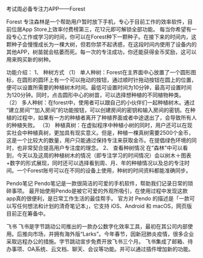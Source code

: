 考试周必备专注力APP——Forest

Forest 专注森林是一个帮助用户暂时放下手机，专心于目前工作的效率软件，目前位居App Store上效率付费榜第三，花12元即可解锁全部功能。
每当你希望有一段专心工作或学习的时间，你可以在Forest种下一颗种子。在接下来的时间内，这颗种子会慢慢成长为一棵大树，但若你禁不起诱惑，在这段时间内使用了设备内的其他APP，树苗就会枯萎而死。每一次的专注成功，你还能获得金币奖励，这可以用来购买新的树种。

功能介绍：
1、	种树方式
（1）	单人种树：Forest在主界面中心放置了一个圆形图标，在圆形的圆环上有一个可以拖动的按钮，通过顺时针拖动按钮在圆上的位置，便可以设置所需要的种植树木时间。最低可设置时间为10分钟，最高可设置时间为120分钟。同时，点击圆形中心的树苗，可以选择想种植的不同植物种类。
（2）	多人种树：在forest中，使用者可以跟自己的小伙伴们一起种植树木。通过 “建立房间”“加入房间”的功能按钮，可以创建房间的密钥和输入房间的密钥。在种植的过程中，如果有一方的种植者离开了种植界面或者中途退出了，会导致所有人的种植失败。
（3）	种植真树：在虚拟程序中种植小树的同时，用户还可以在现实社会中种植真树，更加具有现实意义。但是，种植一棵真树需要2500个金币，这是一个比较大的数量，用户只能通过保持专注来获取金币。在提倡绿色环境的同时，也非常契合提高用户专注度的理念。
2、	查看种树情况
在“森林”中可以看到，今天以及这周的种植树木的情况（即专注学习的时间情况）会以树木＋图表+数字的形式展现，同时还可以选择看到周、月、年的种植情况以及总的专注时间。一个Forest账号可以在不同的设备上使用，种树的时间资料都能准确同步。
 


Pendo笔记
Pendo笔记是一款很简洁的可爱的手机软件，帮助我们记录日常的琐碎事项。
最开始使用Pendo是被它可爱的外观所吸引，在使用过程中发现这款app真的很便利，是日常工作生活的最佳帮手。
官方对 Pendo 的描述是「一款可以写任何想法和计划的清奇笔记本」，它支持 iOS、Android 和 macOS，网页版目前正在筹备中。

飞书
飞书是字节跳动公司推出的一款办公数字化效率工具，最初在其公司内部使用。后推向市场，并拥有海外版“Larks”。今年春节，因新冠肺炎疫情，很多企业采取远程办公的措施。字节跳动宣步免费开放飞书三个月。
飞书集成了邮箱、待办事项、OA系统、云文档、聊天、会议等功能。并可以通过插件增加新的功能。
